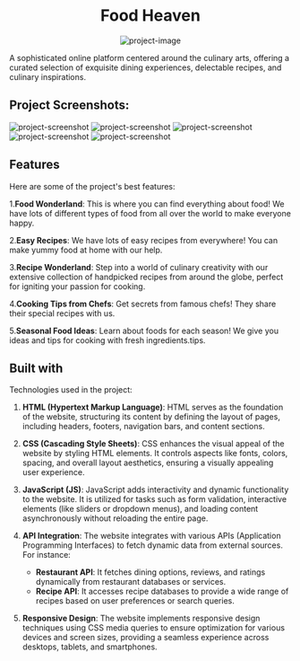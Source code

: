 <h1 align="center" id="title">Food Heaven </h1>

<p align="center"><img src="https://github.com/sandarbhkansal007/yumyum/blob/main/screenshots/WhatsApp%20Image%202024-03-28%20at%201.50.11%20PM%20(7).jpeg" alt="project-image"></p>

<p id="description">A sophisticated online platform centered around the culinary arts, offering a curated selection of exquisite dining experiences, delectable recipes, and culinary inspirations.</p>

<h2>Project Screenshots:</h2>

<img src="https://github.com/sandarbhkansal007/yumyum/blob/main/screenshots/WhatsApp%20Image%202024-03-28%20at%201.50.11%20PM.jpeg" alt="project-screenshot" >

<img src="https://github.com/sandarbhkansal007/yumyum/blob/main/screenshots/WhatsApp%20Image%202024-03-28%20at%201.50.11%20PM%20(2).jpeg" alt="project-screenshot" >
<img src="https://github.com/sandarbhkansal007/yumyum/blob/main/screenshots/WhatsApp%20Image%202024-03-28%20at%201.50.11%20PM%20(1).jpeg" alt="project-screenshot" >
<img src="https://github.com/sandarbhkansal007/yumyum/blob/main/screenshots/WhatsApp%20Image%202024-03-28%20at%201.50.11%20PM%20(3).jpeg" alt="project-screenshot" >
<img src="https://github.com/sandarbhkansal007/yumyum/blob/main/screenshots/WhatsApp%20Image%202024-03-28%20at%201.50.11%20PM%20(5).jpeg" alt="project-screenshot" >

  
  
<h2>Features</h2>

Here are some of the project's best features:

1.**Food Wonderland**: This is where you can find everything about food! We have lots of different types of food from all over the world to make everyone happy.

2.**Easy Recipes**: We have lots of easy recipes from everywhere! You can make yummy food at home with our help.

3.**Recipe Wonderland**: Step into a world of culinary creativity with our extensive collection of handpicked recipes from around the globe, perfect for igniting your passion for cooking.

4.**Cooking Tips from Chefs**: Get secrets from famous chefs! They share their special recipes with us.

5.**Seasonal Food Ideas**: Learn about foods for each season! We give you ideas and tips for cooking with fresh ingredients.tips.
  
<h2> Built with</h2>

Technologies used in the project:

1. **HTML (Hypertext Markup Language)**: HTML serves as the foundation of the website, structuring its content by defining the layout of pages, including headers, footers, navigation bars, and content sections.

2. **CSS (Cascading Style Sheets)**: CSS enhances the visual appeal of the website by styling HTML elements. It controls aspects like fonts, colors, spacing, and overall layout aesthetics, ensuring a visually appealing user experience.

3. **JavaScript (JS)**: JavaScript adds interactivity and dynamic functionality to the website. It is utilized for tasks such as form validation, interactive elements (like sliders or dropdown menus), and loading content asynchronously without reloading the entire page.

4. **API Integration**: The website integrates with various APIs (Application Programming Interfaces) to fetch dynamic data from external sources. For instance:
   - **Restaurant API**: It fetches dining options, reviews, and ratings dynamically from restaurant databases or services.
   - **Recipe API**: It accesses recipe databases to provide a wide range of recipes based on user preferences or search queries.

5. **Responsive Design**: The website implements responsive design techniques using CSS media queries to ensure optimization for various devices and screen sizes, providing a seamless experience across desktops, tablets, and smartphones.


